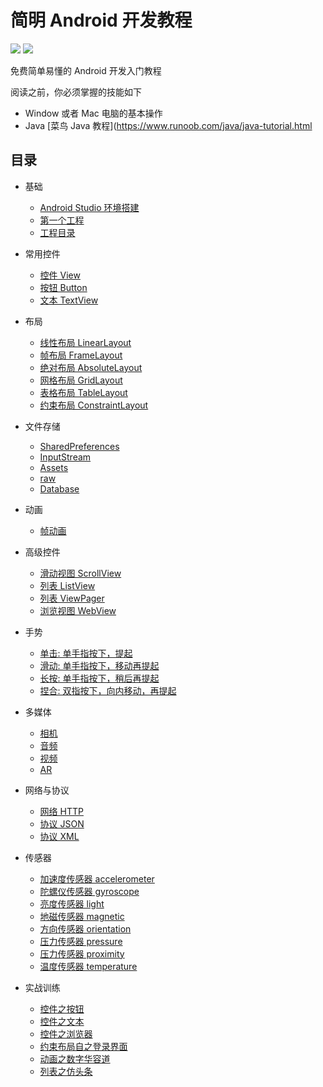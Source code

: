 简明 Android 开发教程
============================

[![](https://img.shields.io/badge/Android-3DDC84?style=for-the-badge&logo=android&logoColor=white)](https://developer.android.google.cn)  [![](https://img.shields.io/badge/Java-ED8B00?style=for-the-badge&logo=openjdk&logoColor=white)](https://www.java.com/en/)

免费简单易懂的 Android 开发入门教程

阅读之前，你必须掌握的技能如下

- Window 或者 Mac 电脑的基本操作
- Java [菜鸟 Java 教程](https://www.runoob.com/java/java-tutorial.html

## 目录

* 基础
  * [Android Studio 环境搭建](content/BASIC_IDE.md)
  * [第一个工程](content/BASIC_FIRST.md)
  * [工程目录](content/BASIC_PROJECT_STRUCT.md)

* 常用控件
  * [控件 View](#待完成)
  * [按钮 Button](#待完成)
  * [文本 TextView](#待完成)

* 布局
  * [线性布局 LinearLayout](#待完成)
  * [帧布局 FrameLayout](#待完成)
  * [绝对布局 AbsoluteLayout](#待完成)
  * [网格布局 GridLayout](#待完成)
  * [表格布局 TableLayout](#待完成)
  * [约束布局 ConstraintLayout](#待完成)

* 文件存储
  * [SharedPreferences](#待完成)
  * [InputStream](#待完成)
  * [Assets](#待完成)
  * [raw](#待完成)
  * [Database](#待完成)

* 动画
  * [帧动画](#待完成)

* 高级控件
  * [滑动视图 ScrollView](#待完成)
  * [列表 ListView](#待完成)
  * [列表 ViewPager](#待完成)
  * [浏览视图 WebView](#待完成)

* 手势
  * [单击: 单手指按下，提起](#待完成)
  * [滑动: 单手指按下，移动再提起](#待完成)
  * [长按: 单手指按下，稍后再提起](#待完成)
  * [捏合: 双指按下，向内移动，再提起](#待完成)

* 多媒体
  * [相机](#待完成)
  * [音频](#待完成)
  * [视频](#待完成)
  * [AR](#待完成)

* 网络与协议
  * [网络 HTTP](#待完成)
  * [协议 JSON](#待完成)
  * [协议 XML](#待完成)

* 传感器
  * [加速度传感器 accelerometer](#待完成)
  * [陀螺仪传感器 gyroscope](#待完成)
  * [亮度传感器 light](#待完成)
  * [地磁传感器 magnetic](#待完成)
  * [方向传感器 orientation](#待完成)
  * [压力传感器 pressure](#待完成)
  * [压力传感器 proximity](#待完成)
  * [温度传感器 temperature](#待完成)

* 实战训练
  * [控件之按钮](#待完成)
  * [控件之文本](#待完成)
  * [控件之浏览器](#待完成)
  * [约束布局自之登录界面](#待完成)
  * [动画之数字华容道](#待完成)
  * [列表之仿头条](#待完成)
